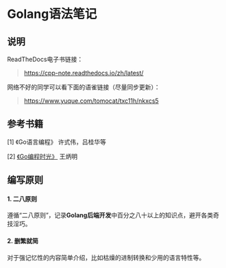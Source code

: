 # Golang语法笔记

## 说明

ReadTheDocs电子书链接：
> https://cpp-note.readthedocs.io/zh/latest/

网络不好的同学可以看下面的语雀链接（尽量同步更新）：
> https://www.yuque.com/tomocat/txc11h/nkxcs5

## 参考书籍

[1] 《Go语言编程》 许式伟，吕桂华等

[2] [《Go编程时光》](http://golang.iswbm.com/en/latest/preface.html) 王炳明

## 编写原则

#### 1. 二八原则

遵循“二八原则”，记录**Golang后端开发**中百分之八十以上的知识点，避开各类奇技淫巧。

#### 2. 删繁就简

对于强记忆性的内容简单介绍，比如枯燥的进制转换和少用的语言特性等。



